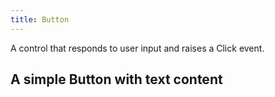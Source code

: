 ```yaml
---
title: Button
---
```


A control that responds to user input and raises a Click event.

## A simple Button with text content

<ClientOnly>
<template>
    <Button></Button>
</template>
</ClientOnly>

<script>
export default{

}
</script>
